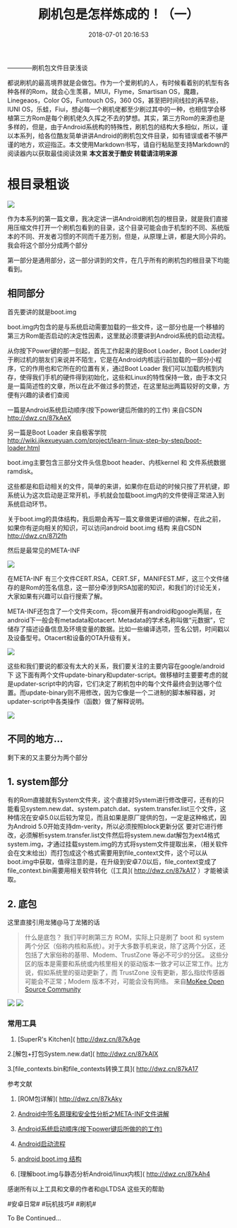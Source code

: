 ﻿---
title: 刷机包是怎样炼成的！（一）
date: 2018-07-01 20:16:53
tags: [Android开发,Android,安卓,刷机,玩机指南]
categories: AndroidRom开发
---
————刷机包文件目录浅谈

都说刷机的最高境界就是会做包。作为一个爱刷机的人，有时候看着别的机型有各种各样的Rom，就会心生羡慕，MIUI，Flyme，Smartisan OS，魔趣，Linegeaos，Color OS，Funtouch OS，360 OS，甚至把时间线拉的再早些，IUNI OS，乐蛙，Fiui，想必每一个刷机佬都至少刷过其中的一种，也相信学会移植第三方Rom是每个刷机佬久久挥之不去的梦想。其实，第三方Rom的来源也是多样的，但是，由于Android系统构的特殊性，刷机包的结构大多相似，所以，谨以本系列，给各位酷友简单讲讲Android的刷机包文件目录，如有错误或者不够严谨的地方，欢迎指正。本文使用Markdown书写，请自行粘贴至支持Markdown的阅读器内以获取最佳阅读效果 
**本文首发于酷安 转载请注明来源**

# 根目录粗谈

![](/images/the_way_to_an_android_rom_1/the_way_to_an_android_rom_1.1.jpg)

作为本系列的第一篇文章，我决定讲一讲Android刷机包的根目录，就是我们直接用压缩文件打开一个刷机包看到的目录，这个目录可能会由于机型的不同、系统版本的不同、开发者习惯的不同而千差万别，但是，从原理上讲，都是大同小异的。我会将这个部分分成两个部分

第一部分是通用部分，这一部分讲到的文件，在几乎所有的刷机包的根目录下均能看到。
## 相同部分

首先要讲的就是boot.img

boot.img内包含的是与系统启动需要加载的一些文件，这一部分也是一个移植的第三方Rom能否启动的决定性因素，这里就必须要讲到Android系统的启动流程。

从你按下Power键的那一刻起，首先工作起来的是Boot Loader，Boot Loader对于刷过机的朋友们来说并不陌生，它是在Android内核运行前加载的一部分小程序，它的作用也和它所在的位置有关，通过Boot Loader 我们可以加载内核到内存，使得我们手机的硬件得到初始化，这些和Linux的特性保持一致，由于本文只是一篇简述性的文章，所以在此不做过多的赘述，在这里贴出两篇较好的文章，方便有兴趣的读者们查阅

一篇是Android系统启动顺序(按下power键后所做的的工作) 来自CSDN [ http://dwz.cn/87kAeX ]( http://dwz.cn/87kAeX )

另一篇是Boot Loader 来自极客学院 [ http://wiki.jikexueyuan.com/project/learn-linux-step-by-step/boot-loader.html ]( http://wiki.jikexueyuan.com/project/learn-linux-step-by-step/boot-loader.html )

boot.img主要包含三部分文件头信息boot header、内核kernel 和 文件系统数据ramdisk。
<!-- more --> 
这些都是和启动相关的文件，简单的来讲，如果你在启动的时候只按了开机键，即系统认为这次启动是正常开机，手机就会加载boot.img内的文件使得正常进入到系统启动环节。

关于boot.img的具体结构，我后期会再写一篇文章做更详细的讲解，在此之前，如果你有逆向相关的知识，可以访问android boot.img 结构 来自CSDN [ http://dwz.cn/87l2fh ]( http://dwz.cn/87l2fh )

然后是最常见的META-INF

![](/images/the_way_to_an_android_rom_1/the_way_to_an_android_rom_1.2.jpg)

在META-INF 有三个文件CERT.RSA，CERT.SF，MANIFEST.MF，这三个文件储存的是Rom的签名信息，这一部分牵涉到RSA加密的知识，和我们的讨论无关，大家如果有兴趣可以自行搜索了解。

META-INF还包含了一个文件夹com，将com展开有android和google两层，在android下一般会有metadata和otacert. Metadata的学术名称叫做“元数据”，它储存了描述设备信息及环境变量的数据。比如一些编译选项，签名公钥，时间戳以及设备型号。Otacert和设备的OTA升级有关。

![](/images/the_way_to_an_android_rom_1/the_way_to_an_android_rom_1.3.jpg)

这些和我们要说的都没有太大的关系，我们要关注的主要内容在google/android下 这下面有两个文件update-binary和updater-script。做移植时主要要考虑的就是updater-script中的内容，它们决定了刷机包中的每个文件最终会到达哪个位置。而update-binary则不用修改，因为它像是一个二进制的脚本解释器，对updater-script中各类操作（函数）做了解释说明。

![](/images/the_way_to_an_android_rom_1/the_way_to_an_android_rom_1.4.jpg)

## 不同的地方…

剩下来的又主要分为两个部分

## 1. system部分

有的Rom直接就有System文件夹，这个直接对System进行修改便可，还有的只能看见system.new.dat、system.patch.dat、system.transfer.list三个文件，这种情况在安卓5.0以后较为常见，而且如果是原厂提供的包，一定是这种格式，因为Android 5.0开始支持dm-verity，所以必须按照block更新分区 要对它进行修改，必须解析system.transfer.list文件然后将system.new.dat解包为ext4格式system.img，才通过挂载system.img的方式将system文件提取出来，（相关软件会在文末给出）而打包成这个格式需要用到file_context文件，这个可以从boot.img中获取，值得注意的是，在升级到安卓7.0以后，file_context变成了file_context.bin需要用相关软件转化（[工具]( http://dwz.cn/87kA17 ）才能被读取。

## 2. 底包
这里直接引用龙猪@马丁龙猪的话

> 什么是底包？
我们平时刷第三方 ROM，实际上只是刷了 boot 和 system 两个分区（俗称内核和系统）。对于大多数手机来说，除了这两个分区，还包括了大家俗称的基带、Modem、TrustZone 等必不可少的分区。
这些分区的版本是需要和系统或内核里相关的驱动版本一致才可以正常工作。比方说，假如系统里的驱动更新了，而 TrustZone 没有更新，那么指纹传感器可能会不正常；Modem 版本不对，可能会没有网络。
来自[MoKee Open Source Community]( https://bbs.mokeedev.com/t/topic/281/) 

![](/images/the_way_to_an_android_rom_1/the_way_to_an_android_rom_1.5.jpg)
![](/images/the_way_to_an_android_rom_1/the_way_to_an_android_rom_1.6.jpg)

### 常用工具
1. [SuperR's Kitchen]( http://dwz.cn/87kAge 

2.[解包+打包System.new.dat]( http://dwz.cn/87kAlX 

3.[file_contexts.bin和file_contexts转换工具]( http://dwz.cn/87kA17 

参考文献

1. [ROM包详解]( http://dwz.cn/87kAky 

2. [Android中签名原理和安全性分析之META-INF文件讲解]( https://blog.csdn.net/lostinai/article/details/54694564) 

3. [ Android系统启动顺序(按下power键后所做的的工作)]( http://dwz.cn/87kAeX )

4. [Android启动流程]( https://www.jianshu.com/p/4dc32cd64470) 

5. [android boot.img 结构]( http://dwz.cn/87l2fh )

6. [理解boot.img与静态分析Android/linux内核]( http://dwz.cn/87kAh4 

感谢所有以上工具和文章的作者和@LTDSA 这些天的帮助

#安卓日常# #玩机技巧# #刷机#

To Be Continued...
